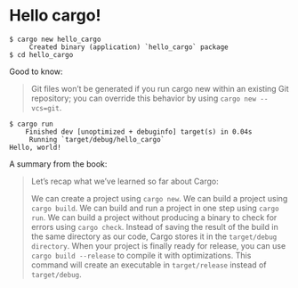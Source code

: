 # Hello cargo!

``` shell
$ cargo new hello_cargo
     Created binary (application) `hello_cargo` package
$ cd hello_cargo
```

Good to know:

> Git files won’t be generated if you run cargo new within an existing Git repository; you can override this behavior by using `cargo new --vcs=git`.

``` shell
$ cargo run
    Finished dev [unoptimized + debuginfo] target(s) in 0.04s
     Running `target/debug/hello_cargo`
Hello, world!
```

A summary from the book:

> Let’s recap what we’ve learned so far about Cargo:
>
>    We can create a project using `cargo new`.
>    We can build a project using `cargo build`.
>    We can build and run a project in one step using `cargo run`.
>    We can build a project without producing a binary to check for errors using `cargo check`.
>    Instead of saving the result of the build in the same directory as our code, Cargo stores it in the `target/debug directory`.
>    When your project is finally ready for release, you can use `cargo build --release` to compile it with optimizations. This command will create an executable in `target/release` instead of `target/debug`.
